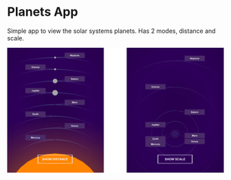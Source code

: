 # Planets App

Simple app to view the solar systems planets. Has 2 modes, distance and scale.

![alt text](https://raw.githubusercontent.com/hkilian/PlanetsApp/master/screenshot.png)
